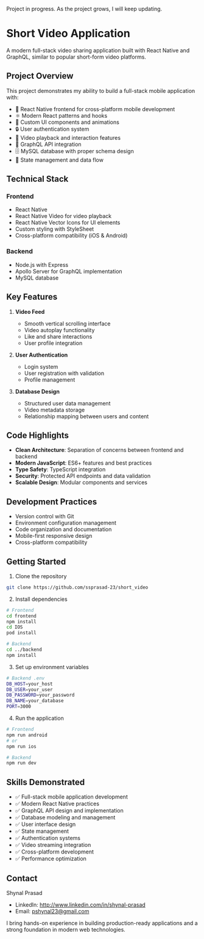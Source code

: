Project in progress. As the project grows, I will keep updating. 

# Short Video Application
A modern full-stack video sharing application built with React Native and GraphQL, similar to popular short-form video platforms.

## Project Overview
This project demonstrates my ability to build a full-stack mobile application with:

- 📱 React Native frontend for cross-platform mobile development
- ⚛️ Modern React patterns and hooks
- 🎨 Custom UI components and animations
- 🔒 User authentication system
- 🎥 Video playback and interaction features
- 🎯 GraphQL API integration
- 🗄️ MySQL database with proper schema design
- 🔄 State management and data flow

## Technical Stack

### Frontend
- React Native
- React Native Video for video playback
- React Native Vector Icons for UI elements
- Custom styling with StyleSheet
- Cross-platform compatibility (iOS & Android)

### Backend
- Node.js with Express
- Apollo Server for GraphQL implementation
- MySQL database

## Key Features

1. **Video Feed**
   - Smooth vertical scrolling interface
   - Video autoplay functionality
   - Like and share interactions
   - User profile integration

2. **User Authentication**
   - Login system
   - User registration with validation
   - Profile management

3. **Database Design**
   - Structured user data management
   - Video metadata storage
   - Relationship mapping between users and content

## Code Highlights

- **Clean Architecture**: Separation of concerns between frontend and backend
- **Modern JavaScript**: ES6+ features and best practices
- **Type Safety**: TypeScript integration
- **Security**: Protected API endpoints and data validation
- **Scalable Design**: Modular components and services

## Development Practices

- Version control with Git
- Environment configuration management
- Code organization and documentation
- Mobile-first responsive design
- Cross-platform compatibility

## Getting Started

1. Clone the repository
```bash
git clone https://github.com/ssprasad-23/short_video
```

2. Install dependencies
```bash
# Frontend
cd frontend
npm install
cd IOS
pod install

# Backend
cd ../backend
npm install
```

3. Set up environment variables
```bash
# Backend .env
DB_HOST=your_host
DB_USER=your_user
DB_PASSWORD=your_password
DB_NAME=your_database
PORT=3000
```

4. Run the application
```bash
# Frontend
npm run android
# or
npm run ios

# Backend
npm run dev
```

## Skills Demonstrated
- ✅ Full-stack mobile application development
- ✅ Modern React Native practices
- ✅ GraphQL API design and implementation
- ✅ Database modeling and management
- ✅ User interface design
- ✅ State management
- ✅ Authentication systems
- ✅ Video streaming integration
- ✅ Cross-platform development
- ✅ Performance optimization

## Contact
Shynal Prasad
- LinkedIn: http://www.linkedin.com/in/shynal-prasad
- Email: pshynal23@gmail.com

I bring hands-on experience in building production-ready applications and a strong foundation in modern web technologies.